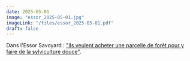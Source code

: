 ```yaml
---
date: 2025-05-01
image: "essor_2025-05-01.jpg"
imageLink: "/files/essor_2025-05-01.pdf"
draft: false
---
```

Dans l'Essor Savoyard : ["Ils veulent acheter une parcelle de forêt pour y faire de la sylviculture douce"](/files/essor_2025-05-01.pdf).